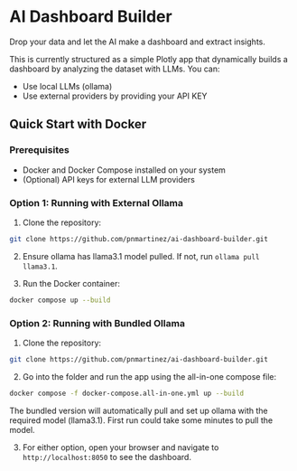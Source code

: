 # AI Dashboard Builder

Drop your data and let the AI make a dashboard and extract insights.

This is currently structured as a simple Plotly app that dynamically builds a dashboard by analyzing the dataset with LLMs. You can:
- Use local LLMs (ollama)
- Use external providers by providing your API KEY

## Quick Start with Docker

### Prerequisites
- Docker and Docker Compose installed on your system
- (Optional) API keys for external LLM providers

### Option 1: Running with External Ollama

1. Clone the repository:
```bash
git clone https://github.com/pnmartinez/ai-dashboard-builder.git
```

2. Ensure ollama has llama3.1 model pulled. If not, run `ollama pull llama3.1`.

3. Run the Docker container:
```bash
docker compose up --build
```

### Option 2: Running with Bundled Ollama

1. Clone the repository:
```bash
git clone https://github.com/pnmartinez/ai-dashboard-builder.git
```

2. Go into the folder and run the app using the all-in-one compose file:
```bash
docker compose -f docker-compose.all-in-one.yml up --build
```

The bundled version will automatically pull and set up ollama with the required model (llama3.1). First run could take some minutes to pull the model.

3. For either option, open your browser and navigate to `http://localhost:8050` to see the dashboard.
